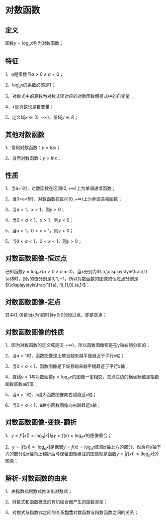 # 对数函数

## 定义
函数$y=\log_{a}{x}$称为对数函数；

## 特征
1、$a$是常数且$a>0\land a\ne0$；

2、$\log_{a}{x}$的系数必须是1；

3、对数式中的真数为对数式所对应的对数函数解析式中的自变量；

4、$x$是真数也是自变量；

5、定义域$x\in(0,+\infty)$，值域$y\in R$；

## 其他对数函数
1、常用对数函数：$y=\lg_{}{x}$；

2、自然对数函数：$y=\ln_{}{x}$；

## 性质
1、当a>1时，对数函数在区间$(0,+\infty)$上为单调递增函数；

2、当0<a<1时，对数函数在区间$(0,+\infty)$上为单调递减函数；

3、当$a>1，x>1$，则$y>0$；

4、当$0<a<1，x>1$，则$y<0$；

5、当$a>1，0<x<1$，则$y<0$；

5、当$0<a<1，0<x<1$，则$y>0$；

## 对数函数图像-恒过点
已知函数$y=\log_{a}{x}(a>0\land a\ne0)$，当x分别为$1,a,\displaystyle\frac{1}{a}$时，则y的值分别是$0,1,-1$，所以对数函数的图像的恒过点分别是$(\displaystyle\frac{1}{a},-1),(1,0),(a,1)$；

## 对数函数图像-定点
其中$(1,0)$是当x为1的时候y为0的恒过点，即是定点；

## 对数函数图像的性质
1、因为对数函数的定义域是$(0,+\infty)$，所以函数图像都是在y轴右侧分布的；

2、当$a>1$时，函数图像是上坡且越来越平缓趋近于平行x轴；

3、当$0<a<1$，函数图像是下坡且越来越平缓趋近于平行x轴；

4、直线$y=1$与对数函数$y=\log_{a}{x}$的图像一定相交，交点左边的横坐标值是指数函数底数a的值；

5、当$a>1$时，a越大函数图像向右越趋近x轴；

6、当$0<a<1$，a越小函数图像向右越趋近x轴；

## 对数函数图像-变换-翻折
1、$y=f(|x|)=\log_{a}{|x|}$与$y=f(x)=\log_{a}{x}$的图像重合；

2、$y=|f(x)|=|\log_{a}{x}|$是保留$y=f(x)=\log_{a}{x}$图像x轴上方的部分，然后将x轴下方的部分沿x轴向上翻折后与保留图像组成的图像就是函数$y=|f(x)|=|\log_{a}{x}|$的图像；

## 解析-对数函数的由来
1、由指数式根数式推论出对数式；

2、对数式和函数概念的有机结合而产生的函数类型；

3、对数式与指数式之间的关系**包含**对数函数与指数函数之间的关系；